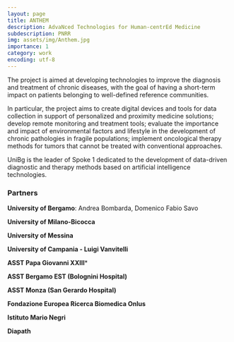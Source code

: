 ```yaml
---
layout: page
title: ANTHEM
description: AdvaNced Technologies for Human-centrEd Medicine
subdescription: PNRR
img: assets/img/Anthem.jpg
importance: 1
category: work
encoding: utf-8
---
```

The project is aimed at developing technologies to improve the diagnosis and treatment of chronic diseases, with the goal of having a short-term impact on patients belonging to well-defined reference communities.

In particular, the project aims to create digital devices and tools for data collection in support of personalized and proximity medicine solutions; develop remote monitoring and treatment tools; evaluate the importance and impact of environmental factors and lifestyle in the development of chronic pathologies in fragile populations; implement oncological therapy methods for tumors that cannot be treated with conventional approaches.

UniBg is the leader of Spoke 1 dedicated to the development of data-driven diagnostic and therapy methods based on artificial intelligence technologies.

### Partners

**University of Bergamo**: Andrea Bombarda, Domenico Fabio Savo

**University of Milano-Bicocca**

**University of Messina**

**University of Campania - Luigi Vanvitelli**

**ASST Papa Giovanni XXIII***

**ASST Bergamo EST (Bolognini Hospital)**

**ASST Monza (San Gerardo Hospital)**

**Fondazione Europea Ricerca Biomedica Onlus**

**Istituto Mario Negri**

**Diapath**
